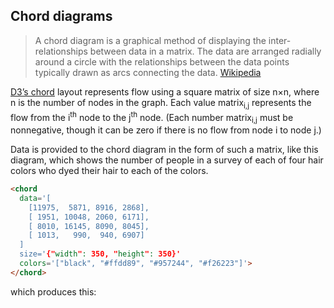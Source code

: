 ## Chord diagrams

> A chord diagram is a graphical method of displaying the
> inter-relationships between data in a matrix. The data are arranged
> radially around a circle with the relationships between the data
> points typically drawn as arcs connecting the data.
> [Wikipedia](https://en.wikipedia.org/wiki/Chord_diagram_(information_visualization))

[D3’s chord](https://d3js.org/d3-chord) layout represents flow using a square matrix of size n×n,
where n is the number of nodes in the graph. Each value
matrix<sub>i,j</sub> represents the flow from the i<sup>th</sup> node to the j<sup>th</sup>
node. (Each number matrix<sub>i,j</sub> must be nonnegative, though it can
be zero if there is no flow from node i to node
j.)

Data is provided to the chord diagram in the form of such a matrix,
like this diagram, which shows the number of people in a survey of
each of four hair colors who dyed their hair to each of the colors.

```html
<chord
  data='[
    [11975,  5871, 8916, 2868],
    [ 1951, 10048, 2060, 6171],
    [ 8010, 16145, 8090, 8045],
    [ 1013,   990,  940, 6907]
  ]
  size='{"width": 350, "height": 350}'
  colors='["black", "#ffdd89", "#957244", "#f26223"]'>
</chord>
```

which produces this:

<span  class="chart-container" id="chord_0"></span>

<script>
 setTimeout(() => {
  Promise.resolve().then(() => 
  Doodl.chord(
    '#chord_0',
  [
    [11975,  5871, 8916, 2868],
    [ 1951, 10048, 2060, 6171],
    [ 8010, 16145, 8090, 8045],
    [ 1013,   990,  940, 6907]
  ], {
      'width': 350,
      'height': 350
    },{},["black", "#ffdd89", "#957244", "#f26223"]
  ));
}, 1000);
</script>
